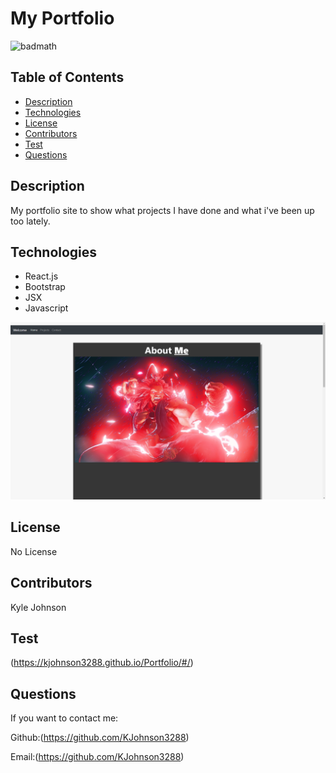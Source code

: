 #  My Portfolio
![badmath](https://img.shields.io/github/languages/top/nielsenjared/badmath)


## Table of Contents
* [Description](#description)
* [Technologies](#Technologies)
* [License](#license)
* [Contributors](#contributors)
* [Test](#test)
* [Questions](#questions)

## Description
My portfolio site to show what projects I have done and what i've been up too lately.

## Technologies
* React.js
* Bootstrap
* JSX
* Javascript

<img src="src/images/portfolio.png"/>


## License
No License

## Contributors
Kyle Johnson

## Test
(https://kjohnson3288.github.io/Portfolio/#/)

## Questions
If you want to contact me:

Github:(https://github.com/KJohnson3288)

Email:(https://github.com/KJohnson3288)
